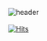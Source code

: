 ![header](https://capsule-render.vercel.app/api?type=Cylinder&color=timeGradient&text=Welcome%20to%20??'s%20GitHub%20👋&animation=twinkling&fontSize=45&fontAlignY=40&fontAlign=50&height=100)
<br></br>
[![Hits](https://hits.seeyoufarm.com/api/count/incr/badge.svg?url=https%3A%2F%2Fgithub.com%2Fhumback915&count_bg=%2300B8FF&title_bg=%23555555&icon=&icon_color=%23E7E7E7&title=hits&edge_flat=false)](https://hits.seeyoufarm.com)
